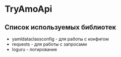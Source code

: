 # TryAmoApi

## Список используемых библиотек

- yamldataclassconfig - для работы с конфигом 
- requests - для работы с запросами
- loguru - логирование